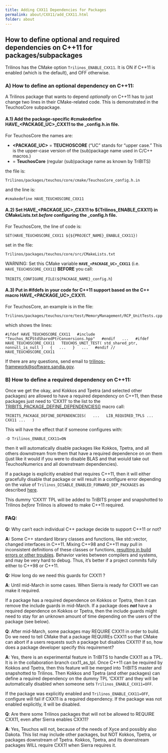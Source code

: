 ```yaml
---
title: Adding CXX11 Dependencies for Packages
permalink: about/CXX11/add_CXX11.html
folder: about
---
```


## How to define optional and required dependencies on C++11 for packages/subpackages

Trilinos has the CMake option `Trilinos_ENABLE_CXX11`. It is ON if C++11 is enabled (which is the default), and OFF otherwise.

### A) How to define an optional dependency on C++11:

A Trilinos package that wants to depend *optionally* on C++11 has to just change two lines in their CMake-related code. This is demonstrated in the TeuchosCore subpackage.

#### A.1) Add the package-specific #cmakedefine HAVE_<PACKAGE_UC>_CXX11 to the <Package>_config.h.in file.

For TeuchosCore the names are:

*   **<PACKAGE_UC>** = **TEUCHOSCORE** (“UC” stands for “upper case.” This is the upper-case version of the (sub)package name used in C/C++ macros.)
*   **<Package>** = **TeuchosCore** (regular (sub)package name as known by TriBITS)

the file is:

`Trilinos/packages/teuchos/core/cmake/TeuchosCore_config.h.in`

and the line is:

`#cmakedefine HAVE_TEUCHOSCORE_CXX11`

#### A.2) Set HAVE_<PACKAGE_UC>_CXX11 to ${Trilinos_ENABLE_CXX11} in CMakeLists.txt *before* configuring the <Package>_config.h file.

For TeuchosCore, the line of code is:

`SET(HAVE_TEUCHOSCORE_CXX11 ${${PROJECT_NAME}_ENABLE_CXX11})`

set in the file:

`Trilinos/packages/teuchos/core/src/CMakeLists.txt`

WARNING: Set this CMake variable **`HAVE_<PACKAGE_UC>_CXX11`** (i.e. `HAVE_TEUCHOSCORE_CXX11`) ****BEFORE**** you call:

`TRIBITS_CONFIGURE_FILE(${PACKAGE_NAME}_config.h`)

#### A.3) Put in #ifdefs in your code for C++11 support based on the C++ macro HAVE_<PACKAGE_UC>_CXX11.

For TeuchosCore, an example is in the file:

`Trilinos/packages/teuchos/core/test/MemoryManagement/RCP_UnitTests.cpp`

which shows the lines:

`#ifdef HAVE_TEUCHOSCORE_CXX11  
#include "Teuchos_RCPStdSharedPtrConversions.hpp"  
#endif  
...  
#ifdef HAVE_TEUCHOSCORE_CXX11  
TEUCHOS_UNIT_TEST( std_shared_ptr, nonnull_is_null )  
{  
...  
}  
...  
#endif // HAVE_TEUCHOSCORE_CXX11`

If there are any questions, send email to [trilinos-framework@software.sandia.gov](mailto:trilinos-framework@software.sandia.gov).

### B) How to define a required dependency on C++11:

Once we get the okay, and Kokkos and Tpetra (and selected other packages) are allowed to have a required dependency on C++11, then these packages just need to ‘CXX11’ to the list to the [TRIBITS_PACKAGE_DEFINE_DEPENDENCIES()](https://tribits.org/doc/TribitsDevelopersGuide.html#tribits-package-define-dependencies) macro call:

`TRIBITS_PACKAGE_DEFINE_DEPENDENCIES(  
...  
LIB_REQUIRED_TPLS ... CXX11 ...  
)`

This will have the effect that if someone configures with:

`-D Trilinos_ENABLE_CXX11=ON`

then it will automatically disable packages like Kokkos, Tpetra, and all others downstream from them that have a required dependence on on them (just like it would if you were to disable BLAS and that woiuld take out TeuchosNumerics and all downstream dependencies).

If a package is explicitly enabled that requires C++11, then it will either gracefully disable that package or will result in a configure error depending on the value of `Trilinos_DISABLE_ENABLED_FORWARD_DEP_PACKAGES` as described [here](https://tribits.org/doc/TribitsDevelopersGuide.html#disables-trump-enables-where-there-is-a-conflict).

This dummy ‘CXX11’ TPL will be added to TriBITS proper and snapshotted to Trilinos *before* Trilinos is allowed to make C++11 required.

### FAQ:

**Q:** Why can’t each individual C++ package decide to support C++11 or not?

**A:** Some C++ standard library classes and functions, like std::vector, changed interfaces in C++11\. Mixing C++98 and C++11 may pull in inconsistent definitions of these classes or functions, [resulting in build errors or other troubles](http://stackoverflow.com/questions/6494101/any-issues-with-mixing-libraries-with-and-without-std-c0x). Behavior varies between compilers and systems, and may be very hard to debug. Thus, it’s better if a project commits fully either to C++98 or C++11.

**Q:** How long do we need this guards for CXX11 ?

**A**: Until mid-March in some cases. When Sierra is ready for CXX11 we can make it required.

If a package has a required dependence on Kokkos or Tpetra, then it can remove the include guards in mid-March. If a package does ***not*** have a required dependence on Kokkos or Tpetra, then the include guards might need to stay for an unknown amount of time depending on the users of the package (see below).

**Q**: After mid-March, some packages may REQUIRE CXX11 in order to build. Do we need to tell CMake that a package REQUIREs CXX11 so that CMake can abort if a users requests such a package but disables CXX11? If so, how does a package developer specify this requirement?

**A**: Yes, there is an experimental feature in TriBITS to handle CXX11 as a TPL. It is in the collaboration branch cxx11_as_tpl. Once C++11 can be required by Kokkos and Tpetra, then this feature will be merged into TriBITS master and snapshotted to Trilinos. Then Kokkos and Tpetra (and other packages) can define a required dependency on the dummy TPL ‘CXX11’ and they will be automatically disabled when someone sets `Trilinos_ENABLE_CXX11=OFF`.

If the package was explicitly enabled and `Trilinos_ENABLE_CXX11=OFF`, configure will fail if CXX11 is a required dependency. If the package was not enabled explicitly, it will be disabled.

**Q**: Are there some Trilinos packages that will not be allowed to REQUIRE CXX11, even after Sierra enables CXX11?

**A**: Yes, Teuchos will not, because of the needs of Xyce and possibly also Dakota. This list may include other packages, but NOT Kokkos, Tpetra, or packages downstream of Tpetra. Kokkos, Tpetra, and its downstream packages WILL require CXX11 when Sierra requires it.